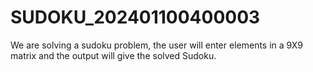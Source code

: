 # SUDOKU_202401100400003
We are solving a sudoku problem, the user will enter elements in a 9X9 matrix and the output will give the solved Sudoku.
